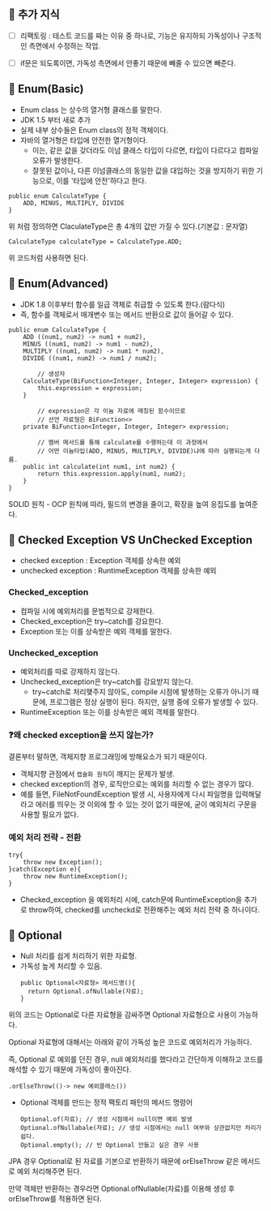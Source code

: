 ## 🎇 추가 지식

* [ ] 리팩토링 : 테스트 코드를 짜는 이유 중 하나로, 기능은 유지하되 가독성이나 구조적인 측면에서 수정하는 작업.
* [ ] if문은 되도록이면, 가독성 측면에서 안좋기 때문에 빼줄 수 있으면 빼준다.




## 🎇 Enum(Basic)

- Enum class 는 상수의 열거형 클래스를 말한다.
- JDK 1.5 부터 새로 추가
- 실제 내부 상수들은 Enum class의 정적 객체이다.
- 자바의 열거형은 타입에 안전한 열거형이다.
  - 이는, 같은 값을 갖더라도 이넘 클래스 타입이 다르면, 타입이 다르다고 컴파일 오류가 발생한다.
  - 잘못된 값이나, 다른 이넘클래스의 동일한 값을 대입하는 것을 방지하기 위한 기능으로, 이를 '타입에 안전'하다고 한다.

```
public enum CalculateType {
	ADD, MINUS, MULTIPLY, DIVIDE
}

```

위 처럼 정의하면 ClaculateType은 총 4개의 값만 가질 수 있다.(기본값 : 문자열)

```
CalculateType calculateType = CalculateType.ADD;
```

위 코드처럼 사용하면 된다.



## 🎇 Enum(Advanced)

- JDK 1.8 이후부터 함수를 일급 객체로 취급할 수 있도록 한다.(람다식)
- 즉, 함수를 객체로서 매개변수 또는 메서드 반환으로 값이 들어갈 수 있다.

```
public enum CalculateType {
    ADD ((num1, num2) -> num1 + num2),
    MINUS ((num1, num2) -> num1 - num2),
    MULTIPLY ((num1, num2) -> num1 * num2),
    DIVIDE ((num1, num2) -> num1 / num2);

		// 생성자
    CalculateType(BiFunction<Integer, Integer, Integer> expression) {
        this.expression = expression;
    }

		// expression은 각 이늄 자료에 매칭된 함수이므로
		// 선언 자료형은 BiFunction<>
    private BiFunction<Integer, Integer, Integer> expression;

		// 멤버 메서드를 통해 calculate를 수행하는데 이 과정에서
		// 어떤 이늄타입(ADD, MINUS, MULTIPLY, DIVIDE)냐에 따라 실행되는게 다름.
    public int calculate(int num1, int num2) {
        return this.expression.apply(num1, num2);
    }
}
```

SOLID 원칙 - OCP 원칙에 따라, 필드의 변경을 줄이고, 확장을 높여 응집도를 높여준다.



## 🎇 Checked Exception VS UnChecked Exception

- checked exception : Exception 객체를 상속한 예외
- unchecked exception : RuntimeException 객체를 상속한 예외

### Checked_exception

- 컴파일 시에 예외처리를 문법적으로 강제한다.
- Checked_exception은 try~catch를 강요한다.
- Exception 또는 이를 상속받은 예외 객체를 말한다.

### Unchecked_exception

- 예외처리를 따로 강제하지 않는다.
- Unchecked_exception은 try~catch를 강요받지 않는다.
  - try~catch로 처리햊주지 않아도, compile 시점에 발생하는 오류가 아니기 때문에, 프로그램은 정상 실행이 된다. 하지만, 실행 중에 오류가 발생할 수 있다.
- RuntimeException 또는 이를 상속받은 예외 객체를 말한다.

### ❓왜 checked exception을 쓰지 않는가?

결론부터 말하면, 객체지향 프로그래밍에 방해요소가 되기 때문이다.

- 객체지향 관점에서 `캡슐화 원칙`이 깨지는 문제가 발생.
- checked exception의 경우, 로직만으로는 예외를 처리할 수 없는 경우가 많다.
- 예를 들면, FileNotFoundException 발생 시, 사용자에게 다시 파일명을 입력해달라고 에러를 띄우는 것 이외에 할 수 있는 것이 없기 때문에, 굳이 예외처리 구문을 사용할 필요가 없다.

### 예외 처리 전략 - 전환

```
try{
	throw new Exception();
}catch(Exception e){
	throw new RuntimeException();
}
```

- Checked_exception 을 예외처리 시에, catch문에 RuntimeException을 추가로 throw하여, checked를 uncheckd로 전환해주는 예외 처리 전략 중 하나이다.



## 🎇 Optional

- Null 처리를 쉽게 처리하기 위한 자료형.
- 가독성 높게 처리할 수 있음.
  ```
  public Optional<자료형> 메서드명(){
  	return Optional.ofNullable(자료);
  }
  ```

위의 코드는 Optional로 다른 자료형을 감싸주면 Optional 자료형으로 사용이 가능하다.

Optional 자료형에 대해서는 아래와 같이 가독성 높은 코드로 예외처리가 가능하다.

즉, Optional 로 예외를 던진 경우, null 예외처리를 했다라고 간단하게 이해하고 코드를 해석할 수 있기 때문에 가독성이 좋아진다.

`.orElseThrow(()-> new 예외클래스())`


- Optional 객체를 만드는 정적 팩토리 패턴의 메서드 명령어
  ```
  Optional.of(자료); // 생성 시점에서 null이면 예외 발생
  Optional.ofNullabale(자료); // 생성 시점에서는 null 여부와 상관없지만 처리가 쉽다.
  Optional.empty(); // 빈 Optional 만들고 싶은 경우 사용
  ```

JPA 경우 Optional로 된 자료를 기본으로 반환하기 때문에 orElseThrow 같은 메서드로 예외 처리해주면 된다.

만약 객체만 반환하는 경우라면 Optional.ofNullable(자료)를 이용해 생성 후 orElseThrow를 적용하면 된다.
